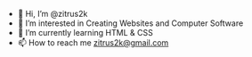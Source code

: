 - 👋 Hi, I’m @zitrus2k
- 👀 I’m interested in Creating Websites and Computer Software
- 🌱 I’m currently learning HTML & CSS
- 📫 How to reach me zitrus2k@gmail.com
